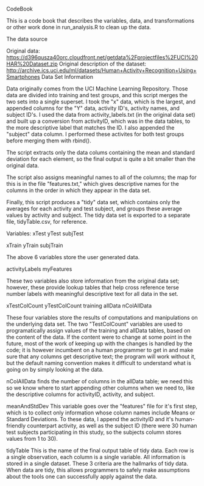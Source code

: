 CodeBook

This is a code book that describes the variables, data, and transformations or other work done in run_analysis.R
to clean up the data.

The data source

Original data: https://d396qusza40orc.cloudfront.net/getdata%2Fprojectfiles%2FUCI%20HAR%20Dataset.zip
Original description of the dataset: http://archive.ics.uci.edu/ml/datasets/Human+Activity+Recognition+Using+Smartphones
Data Set Information

Data originally comes from the UCI Machine Learning Repository. Those data are divided into training and test groups, and
this script merges the two sets into a single superset. I took the "x" data, which is the largest, and appended columns for
the "Y" data, activity ID's, activity names, and subject ID's. I used the data from activity_labels.txt (in the original
data set) and built up a conversion from activityID, which was in the data tables, to the more descriptive label that matches
the ID. I also appended the "subject" data column. I performed these activites for both test groups before merging them with
rbind(). 

The script extracts only the data colums containing the mean and standard deviation for each element, so the final output
is quite a bit smaller than the original data. 

The script also assigns meaningful names to all of the columns; the map for this is in the file "features.txt," which gives
descriptive names for the columns in the order in which they appear in the data set. 

Finally, this script produces a "tidy" data set, which contains only the averages for each activity and test subject, and groups these
average values by activity and subject. The tidy data set is exported to a separate file, tidyTable.csv, for reference.

Variables:
xTest
yTest
subjTest

xTrain
yTrain
subjTrain

The above 6 variables store the user generated data. 

activityLabels
myFeatures

These two variables also store information from the original data set; however, these provide lookup tables that help cross reference terse number labels with meaningful descriptive text for all data in the set.

xTestColCount
yTestColCount
training
allData
nColAllData

These four variables store the results of computations and manipulations on the underlying data set. The two "TestColCount" variables are used to programatically assign values of the training and allData tables, based on the content of the data. If the content were to change at some point in the future, most of the work of keeping up with the changes is handled by the code; it is however incumbent on a human programmer to get in and make sure that any columns get descriptive text; the program will work without it, but the default naming convention makes it difficult to understand what is going on by simply looking at the data.

nColAllData finds the number of columns in the allData table; we need this so we know where to start appending other columns when we need to, like the descriptive columns for activityID, activity, and subject. 

meanAndStdDev
This variable goes over the "features" file for it's first step, which is to collect only information whose column names include Means or Standard Deviations. To these data, I append the activityID and it's human-friendly counterpart activity, as well as the subject ID (there were 30 human test subjects participating in this study, so the subjects column stores values from 1 to 30).

tidyTable
This is the name of the final output table of tidy data. Each row is a single observation, each column is a single variable. All information is stored in a single dataset. These 3 criteria are the hallmarks of tidy data. When data are tidy, this allows programmers to safely make assumptions about the tools one can successfully apply against the data.
